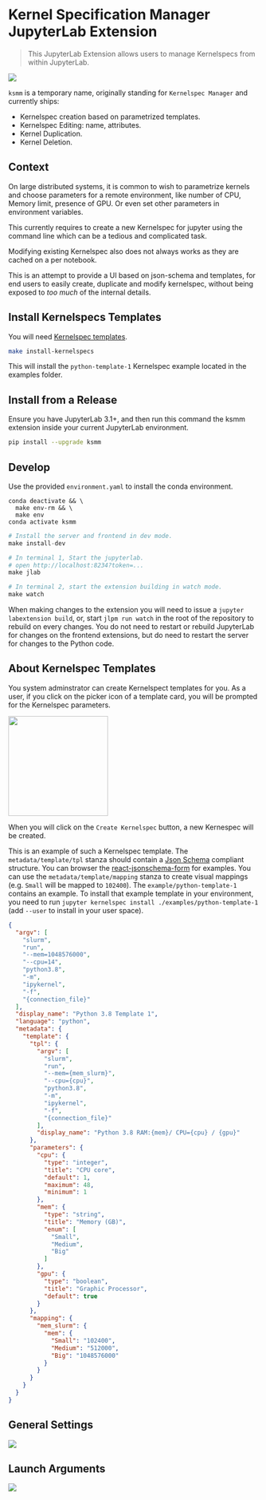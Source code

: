 # Kernel Specification Manager JupyterLab Extension

> This JupyterLab Extension allows users to manage Kernelspecs from within JupyterLab.

![](screenshots/home_screen_ss.png)

`ksmm` is a temporary name, originally standing for `Kernelspec Manager` and currently ships:

- Kernelspec creation based on parametrized templates.
- Kernelspec Editing: name, attributes.
- Kernel Duplication. 
- Kernel Deletion.

## Context

On large distributed systems, it is common to wish to parametrize kernels and choose parameters for a remote environment, like number of CPU, Memory limit, presence of GPU. Or even set other parameters in environment variables.

This currently requires to create a new Kernelspec for jupyter using the command line which can be a tedious and complicated task.

Modifying existing Kernelspec also does not always works as they are cached on a per notebook.

This is an attempt to provide a UI based on json-schema and templates, for end users to easily create, duplicate and modify kernelspec, without being exposed to _too much_ of the internal details.

## Install Kernelspecs Templates

You will need [Kernelspec templates](#about-kernelspec-templates).

```bash
make install-kernelspecs
```

This will install the `python-template-1` Kernelspec example located in the examples folder.

## Install from a Release

Ensure you have JupyterLab 3.1+, and then run this command the ksmm extension inside your current JupyterLab environment.

```bash
pip install --upgrade ksmm
```

## Develop

Use the provided `environment.yaml` to install the conda environment.

```base
conda deactivate && \
  make env-rm && \
  make env
conda activate ksmm
```

```python
# Install the server and frontend in dev mode.
make install-dev
```

```python
# In terminal 1, Start the jupyterlab.
# open http://localhost:8234?token=...
make jlab
```

```python
# In terminal 2, start the extension building in watch mode.
make watch
```

When making changes to the extension you will need to issue a `jupyter labextension build`, or, start `jlpm run watch` in the root of the repository to rebuild on every changes. You do not need to restart or rebuild JupyterLab for changes on the frontend extensions, but do need to restart the server for changes to the Python code.

## About Kernelspec Templates

You system adminstrator can create Kernelspect templates for you. As a user, if you click on the picker icon of a template card, you will be prompted for the Kernelspec parameters.

<img src="screenshots/parameters_ss.png" width="200" />

When you will click on the `Create Kernelspec` button, a new Kernespec will be created.

This is an example of such a Kernelspec template. The `metadata/template/tpl` stanza should contain a [Json Schema](https://json-schema.org) compliant structure. You can browser the [react-jsonschema-form](https://rjsf-team.github.io/react-jsonschema-form) for examples. You can use the `metadata/template/mapping` stanza to create visual mappings (e.g. `Small` will be mapped to `102400`). The `example/python-template-1` contains an example. To install that example template in your environment, you need to run `jupyter kernelspec install ./examples/python-template-1` (add `--user` to install in your user space).

```json
{
  "argv": [
    "slurm",
    "run",
    "--mem=1048576000",
    "--cpu=14",
    "python3.8",
    "-m",
    "ipykernel",
    "-f",
    "{connection_file}"
  ],
  "display_name": "Python 3.8 Template 1",
  "language": "python",
  "metadata": {
    "template": {
      "tpl": {
        "argv": [
          "slurm",
          "run",
          "--mem={mem_slurm}",
          "--cpu={cpu}",
          "python3.8",
          "-m",
          "ipykernel",
          "-f",
          "{connection_file}"
        ],
        "display_name": "Python 3.8 RAM:{mem}/ CPU={cpu} / {gpu}"
      },
      "parameters": {
        "cpu": {
          "type": "integer",
          "title": "CPU core",
          "default": 1,
          "maximum": 48,
          "minimum": 1
        },
        "mem": {
          "type": "string",
          "title": "Memory (GB)",
          "enum": [
            "Small",
            "Medium",
            "Big"
          ]
        },
        "gpu": {
          "type": "boolean",
          "title": "Graphic Processor",
          "default": true
        }
      },
      "mapping": {
        "mem_slurm": {
          "mem": {
            "Small": "102400",
            "Medium": "512000",
            "Big": "1048576000"
          }
        }
      }
    }
  }
}
```

## General Settings

![](screenshots/general_settings_ss.png)

## Launch Arguments

![](screenshots/launch_args_ss.png)
